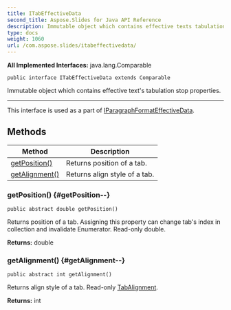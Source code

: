 ```yaml
---
title: ITabEffectiveData
second_title: Aspose.Slides for Java API Reference
description: Immutable object which contains effective texts tabulation stop properties.
type: docs
weight: 1060
url: /com.aspose.slides/itabeffectivedata/
---
```

**All Implemented Interfaces:**
java.lang.Comparable
```
public interface ITabEffectiveData extends Comparable
```

Immutable object which contains effective text's tabulation stop properties.

--------------------

This interface is used as a part of [IParagraphFormatEffectiveData](../../com.aspose.slides/iparagraphformateffectivedata).
## Methods

| Method | Description |
| --- | --- |
| [getPosition()](#getPosition--) | Returns position of a tab. |
| [getAlignment()](#getAlignment--) | Returns align style of a tab. |
### getPosition() {#getPosition--}
```
public abstract double getPosition()
```


Returns position of a tab. Assigning this property can change tab's index in collection and invalidate Enumerator. Read-only double.

**Returns:**
double
### getAlignment() {#getAlignment--}
```
public abstract int getAlignment()
```


Returns align style of a tab. Read-only [TabAlignment](../../com.aspose.slides/tabalignment).

**Returns:**
int
